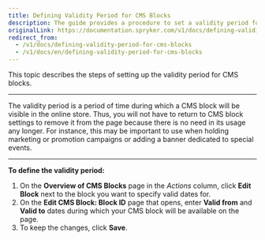 ```yaml
---
title: Defining Validity Period for CMS Blocks
description: The guide provides a procedure to set a validity period for a CMS block during which it will be displayed in the online store.
originalLink: https://documentation.spryker.com/v1/docs/defining-validity-period-for-cms-blocks
redirect_from:
  - /v1/docs/defining-validity-period-for-cms-blocks
  - /v1/docs/en/defining-validity-period-for-cms-blocks
---
```


This topic describes the steps of setting up the validity period for CMS blocks.
***
The validity period is a period of time during which a CMS block will be visible in the online store. Thus, you will not have to return to CMS block settings to remove it from the page because there is no need in its usage any longer. For instance, this may be important to use when holding marketing or promotion campaigns or adding a banner dedicated to special events.
***
**To define the validity period:**

1. On the **Overview of CMS Blocks** page in the _Actions_ column, click **Edit Block** next to the block you want to specify valid dates for.
2. On the **Edit CMS Block: Block ID** page that opens, enter **Valid from** and **Valid to** dates during which your CMS block will be available on the page.
3. To keep the changes, click **Save**.
